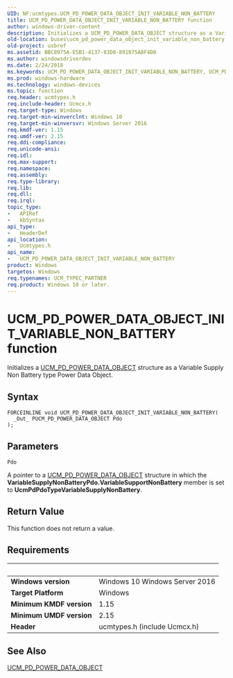 ```yaml
---
UID: NF:ucmtypes.UCM_PD_POWER_DATA_OBJECT_INIT_VARIABLE_NON_BATTERY
title: UCM_PD_POWER_DATA_OBJECT_INIT_VARIABLE_NON_BATTERY function
author: windows-driver-content
description: Initializes a UCM_PD_POWER_DATA_OBJECT structure as a Variable Supply Non Battery type Power Data Object.
old-location: buses\ucm_pd_power_data_object_init_variable_non_battery.htm
old-project: usbref
ms.assetid: BBC8975A-E5B1-4137-83D8-891075A8F4D0
ms.author: windowsdriverdev
ms.date: 2/24/2018
ms.keywords: UCM_PD_POWER_DATA_OBJECT_INIT_VARIABLE_NON_BATTERY, UCM_PD_POWER_DATA_OBJECT_INIT_VARIABLE_NON_BATTERY function [Buses], buses.ucm_pd_power_data_object_init_variable_non_battery, ucmtypes/UCM_PD_POWER_DATA_OBJECT_INIT_VARIABLE_NON_BATTERY
ms.prod: windows-hardware
ms.technology: windows-devices
ms.topic: function
req.header: ucmtypes.h
req.include-header: Ucmcx.h
req.target-type: Windows
req.target-min-winverclnt: Windows 10
req.target-min-winversvr: Windows Server 2016
req.kmdf-ver: 1.15
req.umdf-ver: 2.15
req.ddi-compliance: 
req.unicode-ansi: 
req.idl: 
req.max-support: 
req.namespace: 
req.assembly: 
req.type-library: 
req.lib: 
req.dll: 
req.irql: 
topic_type:
-	APIRef
-	kbSyntax
api_type:
-	HeaderDef
api_location:
-	Ucmtypes.h
api_name:
-	UCM_PD_POWER_DATA_OBJECT_INIT_VARIABLE_NON_BATTERY
product: Windows
targetos: Windows
req.typenames: UCM_TYPEC_PARTNER
req.product: Windows 10 or later.
---
```



# UCM_PD_POWER_DATA_OBJECT_INIT_VARIABLE_NON_BATTERY function
Initializes a <a href="..\ucmtypes\ns-ucmtypes-_ucm_pd_power_data_object.md">UCM_PD_POWER_DATA_OBJECT</a> structure as a Variable Supply Non Battery type Power Data Object.

## Syntax

````
FORCEINLINE void UCM_PD_POWER_DATA_OBJECT_INIT_VARIABLE_NON_BATTERY(
  _Out_ PUCM_PD_POWER_DATA_OBJECT Pdo
);
````

## Parameters

`Pdo`

A pointer to a <a href="..\ucmtypes\ns-ucmtypes-_ucm_pd_power_data_object.md">UCM_PD_POWER_DATA_OBJECT</a> structure in which the <b>VariableSupplyNonBatteryPdo.VariableSupportNonBattery</b> member is set to <b>UcmPdPdoTypeVariableSupplyNonBattery</b>.


## Return Value

This function does not return a value.


## Requirements
| &nbsp; | &nbsp; |
| ---- |:---- |
| **Windows version** | Windows 10 Windows Server 2016 |
| **Target Platform** | Windows |
| **Minimum KMDF version** | 1.15 |
| **Minimum UMDF version** | 2.15 |
| **Header** | ucmtypes.h (include Ucmcx.h) |

## See Also

<a href="..\ucmtypes\ns-ucmtypes-_ucm_pd_power_data_object.md">UCM_PD_POWER_DATA_OBJECT</a>